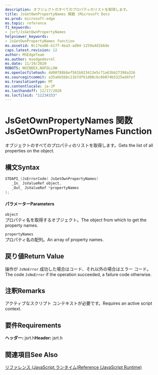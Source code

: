```yaml
---
description: オブジェクトのすべてのプロパティのリストを取得します。
title: JsGetOwnPropertyNames 関数 |Microsoft Docs
ms.prod: microsoft-edge
ms.topic: reference
f1_keywords:
- jsrt/JsGetOwnPropertyNames
helpviewer_keywords:
- JsGetOwnPropertyNames function
ms.assetid: 0c17ea06-b17f-4ea3-ad04-1259a4d1b6de
caps.latest.revision: 12
author: MSEdgeTeam
ms.author: msedgedevrel
ms.date: 11/19/2020
ROBOTS: NOINDEX,NOFOLLOW
ms.openlocfilehash: 4d00788b6ef581b923413e5c71a63bb27398a326
ms.sourcegitcommit: a35a6b5bbc21b7df61d08cbc6b074b5325ad4fef
ms.translationtype: MT
ms.contentlocale: ja-JP
ms.lasthandoff: 12/17/2020
ms.locfileid: "11234333"
---
```

# <span data-ttu-id="3081e-103">JsGetOwnPropertyNames 関数</span><span class="sxs-lookup"><span data-stu-id="3081e-103">JsGetOwnPropertyNames Function</span></span>

<span data-ttu-id="3081e-104">オブジェクトのすべてのプロパティのリストを取得します。</span><span class="sxs-lookup"><span data-stu-id="3081e-104">Gets the list of all properties on the object.</span></span>  
  
## <span data-ttu-id="3081e-105">構文</span><span class="sxs-lookup"><span data-stu-id="3081e-105">Syntax</span></span>  
  
```cpp  
STDAPI_(JsErrorCode) JsGetOwnPropertyNames(  
   _In_ JsValueRef object,  
   _Out_ JsValueRef *propertyNames  
);  
```  
  
#### <span data-ttu-id="3081e-106">パラメーター</span><span class="sxs-lookup"><span data-stu-id="3081e-106">Parameters</span></span>  
 `object`  
 <span data-ttu-id="3081e-107">プロパティ名を取得するオブジェクト。</span><span class="sxs-lookup"><span data-stu-id="3081e-107">The object from which to get the property names.</span></span>  
  
 `propertyNames`  
 <span data-ttu-id="3081e-108">プロパティ名の配列。</span><span class="sxs-lookup"><span data-stu-id="3081e-108">An array of property names.</span></span>  
  
## <span data-ttu-id="3081e-109">戻り値</span><span class="sxs-lookup"><span data-stu-id="3081e-109">Return Value</span></span>  
 <span data-ttu-id="3081e-110">操作が `JsNoError` 成功した場合はコード、それ以外の場合はエラー コード。</span><span class="sxs-lookup"><span data-stu-id="3081e-110">The code `JsNoError` if the operation succeeded, a failure code otherwise.</span></span>  
  
## <span data-ttu-id="3081e-111">注釈</span><span class="sxs-lookup"><span data-stu-id="3081e-111">Remarks</span></span>  
 <span data-ttu-id="3081e-112">アクティブなスクリプト コンテキストが必要です。</span><span class="sxs-lookup"><span data-stu-id="3081e-112">Requires an active script context.</span></span>  
  
## <span data-ttu-id="3081e-113">要件</span><span class="sxs-lookup"><span data-stu-id="3081e-113">Requirements</span></span>  
 <span data-ttu-id="3081e-114">**ヘッダー:** jsrt.h</span><span class="sxs-lookup"><span data-stu-id="3081e-114">**Header:** jsrt.h</span></span>  
  
## <span data-ttu-id="3081e-115">関連項目</span><span class="sxs-lookup"><span data-stu-id="3081e-115">See Also</span></span>  
 [<span data-ttu-id="3081e-116">リファレンス (JavaScript ランタイム)</span><span class="sxs-lookup"><span data-stu-id="3081e-116">Reference (JavaScript Runtime)</span></span>](../chakra-hosting/reference-javascript-runtime.md)
